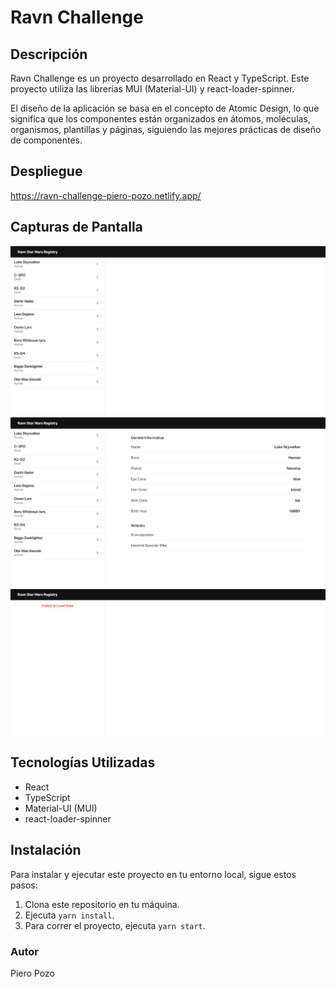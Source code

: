 # Ravn Challenge

## Descripción

Ravn Challenge es un proyecto desarrollado en React y TypeScript. Este proyecto utiliza las librerías MUI (Material-UI) y react-loader-spinner.

El diseño de la aplicación se basa en el concepto de Atomic Design, lo que significa que los componentes están organizados en átomos, moléculas, organismos, plantillas y páginas, siguiendo las mejores prácticas de diseño de componentes.

## Despliegue
https://ravn-challenge-piero-pozo.netlify.app/

## Capturas de Pantalla

![Alt text](image.png)
![Alt text](image-1.png)
![Alt text](image-2.png)

## Tecnologías Utilizadas

- React
- TypeScript
- Material-UI (MUI)
- react-loader-spinner

## Instalación

Para instalar y ejecutar este proyecto en tu entorno local, sigue estos pasos:

1. Clona este repositorio en tu máquina.
2. Ejecuta `yarn install`.
3. Para correr el proyecto, ejecuta `yarn start`.

### Autor
Piero Pozo
